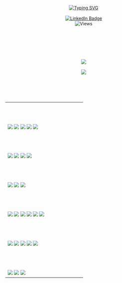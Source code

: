 <div align='center'>
<a href="https://git.io/typing-svg"><img src="https://readme-typing-svg.herokuapp.com?font=Iosevka&pause=1000&color=00D2FF&background=FF272700&center=true&vCenter=true&width=435&lines=I+am+Abhijith+Ajith+;Undergraduate+CSE(IoT);Machine+Learning+Enthusiast;Algorithms+Lover;Optimized+Development" alt="Typing SVG" /></a>
</div>
<br>
<div id="badges" align="center">
    <a href="https://www.linkedin.com/in/abhijith-ajith-16399824b/">
        <img src="https://img.shields.io/badge/LinkedIn-blue?style=for-the-badge&logo=linkedin&logoColor=white" alt="LinkedIn Badge" />
    </a>
</div>
<div id="views" align="center">
    <img src="https://komarev.com/ghpvc/?username=AAbhijithA&style=flat-square&color=blue" alt="Views"/>
</div>
<br>
<div id="ti1" align="center">
    <h2 style='color: white;'>My GitHub Stats</h2>
</div>
<br>
<div id="streaks" align="center">
    <img src="https://github-readme-stats.vercel.app/api/top-langs/?username=AAbhijithA&hide=jupyter+notebook&langs_count=6&layout=compact"/>
    <br>
    <br>
    <img src="https://github-readme-streak-stats.herokuapp.com/?user=AAbhijithA&theme=tokyonight"/> 
</div>
<br>
<div id="ti1" align="center">
    <h2 style='color: white;'>My Technology Stack</h2>
</div>
<div id="Tab" align="center">
    <table style="width:100%;">
        <tr>
            <td>
                <h3 style='color: white;'>Programming Languages</h3>
                <img src="https://img.shields.io/badge/Python-FFD43B?style=for-the-badge&logo=python&logoColor=blue"/>
                <img src="https://img.shields.io/badge/C-00599C?style=for-the-badge&logo=c&logoColor=white"/>
                <img src="https://img.shields.io/badge/C%2B%2B-00599C?style=for-the-badge&logo=c%2B%2B&logoColor=white"/>
                <img src="https://img.shields.io/badge/java-%23ED8B00.svg?style=for-the-badge&logo=openjdk&logoColor=white"/>
                <img src="https://img.shields.io/badge/javascript-%23323330.svg?style=for-the-badge&logo=javascript&logoColor=%23F7DF1E"/>
            </td>
        </tr>
        <tr>
            <td>
                <h3 style='color: white;'>Markup/down Languages</h3>
                <img src="https://img.shields.io/badge/html5-%23E34F26.svg?style=for-the-badge&logo=html5&logoColor=white"/>
                <img src="https://img.shields.io/badge/CSS3-1572B6?style=for-the-badge&logo=css3&logoColor=white"/>
                <img src="https://img.shields.io/badge/tailwindcss-%2338B2AC.svg?style=for-the-badge&logo=tailwind-css&logoColor=white"/>
                <img src="https://img.shields.io/badge/markdown-%23000000.svg?style=for-the-badge&logo=markdown&logoColor=white"/>
            </td>
        </tr>
        <tr>
            <td>
                <h3 style='color: white;'>Databases</h3>
                <img src="https://img.shields.io/badge/mysql-%2300f.svg?style=for-the-badge&logo=mysql&logoColor=white"/>
                <img src="https://img.shields.io/badge/sqlite-%2307405e.svg?style=for-the-badge&logo=sqlite&logoColor=white"/>
                <img src="https://img.shields.io/badge/MongoDB-%234ea94b.svg?style=for-the-badge&logo=mongodb&logoColor=white"/>
            </td>
        </tr>
        <tr>
            <td>
                <h3 style='color: white;'>Frameworks</h3>
                <img src="https://img.shields.io/badge/Streamlit-FF4B4B?style=for-the-badge&logo=Streamlit&logoColor=white"/>
                <img src="https://img.shields.io/badge/Flask-000000?style=for-the-badge&logo=flask&logoColor=white"/>
                <img src="https://img.shields.io/badge/Django-092E20?style=for-the-badge&logo=django&logoColor=green"/>
                <img src="https://img.shields.io/badge/react-%2320232a.svg?style=for-the-badge&logo=react&logoColor=%2361DAFB"/>
                <img src="https://img.shields.io/badge/express.js-%23404d59.svg?style=for-the-badge&logo=express&logoColor=%2361DAFB"/>
                <img src="https://img.shields.io/badge/node.js-6DA55F?style=for-the-badge&logo=node.js&logoColor=white"/>
            </td>
        </tr>
        <tr>
            <td>
                <h3 style='color: white;'>Machine Learning</h3>
                <img src="https://img.shields.io/badge/TensorFlow-FF6F00?style=for-the-badge&logo=tensorflow&logoColor=white"/>
                <img src="https://img.shields.io/badge/OpenCV-27338e?style=for-the-badge&logo=OpenCV&logoColor=white"/>
                <img src="https://img.shields.io/badge/scikit_learn-F7931E?style=for-the-badge&logo=scikit-learn&logoColor=white"/>
                <img src="https://img.shields.io/badge/Pandas-2C2D72?style=for-the-badge&logo=pandas&logoColor=white"/>
                <img src="https://img.shields.io/badge/Numpy-777BB4?style=for-the-badge&logo=numpy&logoColor=white"/>
            </td>
        </tr>
        <tr>
            <td>
                <h3 style='color: white;'>Microcontrollers</h3>
                <img src="https://img.shields.io/badge/Arduino-00979D?style=for-the-badge&logo=Arduino&logoColor=white"/>
                <img src="https://img.shields.io/badge/Raspberry%20Pi-A22846?style=for-the-badge&logo=Raspberry%20Pi&logoColor=white"/>
                <img src="https://img.shields.io/badge/espressif-E7352C.svg?style=for-the-badge&logo=espressif&logoColor=white"/>
            </td>
        </tr>
    </table>
</div>
